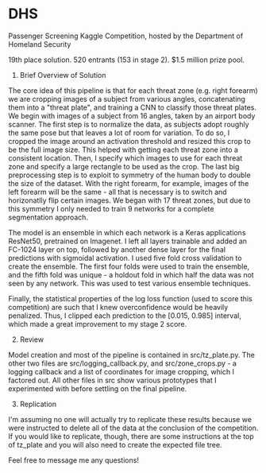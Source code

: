 # DHS
Passenger Screening Kaggle Competition, hosted by the Department of Homeland Security

19th place solution. 520 entrants (153 in stage 2). $1.5 million prize pool.

1. Brief Overview of Solution

The core idea of this pipeline is that for each threat zone (e.g. right forearm) we are cropping images of a subject from various angles, concatenating them into a "threat plate", and training a CNN to classify those threat plates. We begin with images of a subject from 16 angles, taken by an airport body scanner. The first step is to normalize the data, as subjects adopt roughly the same pose but that leaves a lot of room for variation. To do so, I cropped the image around an activation threshold and resized this crop to be the full image size. This helped with getting each threat zone into a consistent location. Then, I specify which images to use for each threat zone and specify a large rectangle to be used as the crop. The last big preprocessing step is to exploit to symmetry of the human body to double the size of the dataset. With the right forearm, for example, images of the left forearm will be the same - all that is necessary is to switch and horizonatlly flip certain images. We began with 17 threat zones, but due to this symmetry I only needed to train 9 networks for a complete segmentation approach. 

The model is an ensemble in which each network is a Keras applications ResNet50, pretrained on Imagenet. I left all layers trainable and added an FC-1024 layer on top, followed by another dense layer for the final predictions with sigmoidal activation. I used five fold cross validation to create the ensemble. The first four folds were used to train the ensemble, and the fifth fold was unique - a holdout fold in which half the data was not seen by any network. This was used to test various ensemble techniques.

Finally, the statistical properties of the log loss function (used to score this competition) are such that I knew overconfidence would be heavily penalized. Thus, I clipped each prediction to the [0.015, 0.985] interval, which made a great improvement to my stage 2 score.

2. Review 

Model creation and most of the pipeline is contained in src/tz_plate.py. The other two files are src/logging_callback.py, and src/zone_crops.py - a logging callback and a list of coordinates for image cropping, which I factored out. All other files in src show various prototypes that I experimented with before settling on the final pipeline. 

3. Replication

I'm assuming no one will actually try to replicate these results because we were instructed to delete all of the data at the conclusion of the competition. If you would like to replicate, though, there are some instructions at the top of tz_plate and you will also need to create the expected file tree.

Feel free to message me any questions!
